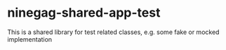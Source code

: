 # ninegag-shared-app-test

This is a shared library for test related classes, e.g. some fake or mocked implementation